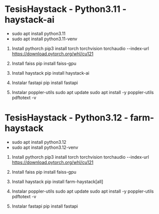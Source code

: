 # TesisHaystack - Python3.11 - haystack-ai

- sudo apt install python3.11
- sudo apt install python3.11-venv

1. Install pythorch
   pip3 install torch torchvision torchaudio --index-url https://download.pytorch.org/whl/cu121

2. Install faiss
   pip install faiss-gpu

3. Install haystack
   pip install haystack-ai

4. Instalar fastapi
   pip install fastapi

5. Instalar poppler-utils
   sudo apt update
   sudo apt install -y poppler-utils
   pdftotext -v

# TesisHaystack - Python3.12 - farm-haystack

- sudo apt install python3.12
- sudo apt install python3.12-venv

1. Install pythorch
   pip3 install torch torchvision torchaudio --index-url https://download.pytorch.org/whl/cu121

2. Install faiss
   pip install faiss-gpu

3. Install haystack
   pip install farm-haystack[all]

4. Instalar poppler-utils
   sudo apt update
   sudo apt install -y poppler-utils
   pdftotext -v

5. Instalar fastapi
   pip install fastapi
